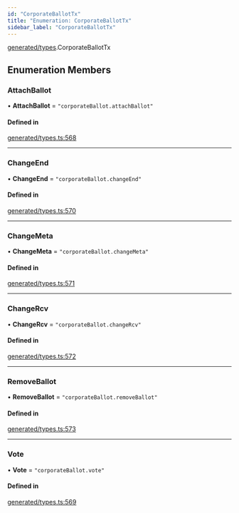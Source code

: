 ```yaml
---
id: "CorporateBallotTx"
title: "Enumeration: CorporateBallotTx"
sidebar_label: "CorporateBallotTx"
---
```


[generated/types](../../../../modules/Generated/Types/Types.md).CorporateBallotTx

## Enumeration Members

### AttachBallot

• **AttachBallot** = ``"corporateBallot.attachBallot"``

#### Defined in

[generated/types.ts:568](https://github.com/F-OBrien/polymesh-sdk/blob/012f1745/src/generated/types.ts#L568)

___

### ChangeEnd

• **ChangeEnd** = ``"corporateBallot.changeEnd"``

#### Defined in

[generated/types.ts:570](https://github.com/F-OBrien/polymesh-sdk/blob/012f1745/src/generated/types.ts#L570)

___

### ChangeMeta

• **ChangeMeta** = ``"corporateBallot.changeMeta"``

#### Defined in

[generated/types.ts:571](https://github.com/F-OBrien/polymesh-sdk/blob/012f1745/src/generated/types.ts#L571)

___

### ChangeRcv

• **ChangeRcv** = ``"corporateBallot.changeRcv"``

#### Defined in

[generated/types.ts:572](https://github.com/F-OBrien/polymesh-sdk/blob/012f1745/src/generated/types.ts#L572)

___

### RemoveBallot

• **RemoveBallot** = ``"corporateBallot.removeBallot"``

#### Defined in

[generated/types.ts:573](https://github.com/F-OBrien/polymesh-sdk/blob/012f1745/src/generated/types.ts#L573)

___

### Vote

• **Vote** = ``"corporateBallot.vote"``

#### Defined in

[generated/types.ts:569](https://github.com/F-OBrien/polymesh-sdk/blob/012f1745/src/generated/types.ts#L569)
